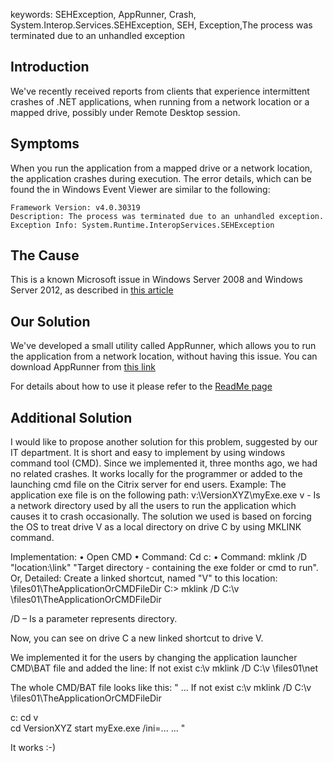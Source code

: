 ﻿keywords: SEHException, AppRunner, Crash, System.Interop.Services.SEHException, SEH, Exception,The process was terminated due to an unhandled exception

## Introduction
We've recently received reports from clients that experience intermittent crashes of .NET applications, when running from a network location or a mapped drive, possibly under Remote Desktop session.

## Symptoms
When you run the application from a mapped drive or a network location, the application crashes during execution.
The error details, which can be found the in Windows Event Viewer are similar to the following:
```csdiff
Framework Version: v4.0.30319
Description: The process was terminated due to an unhandled exception.
Exception Info: System.Runtime.InteropServices.SEHException
```

## The Cause
This is a known Microsoft issue in Windows Server 2008 and Windows Server 2012, as described in [this article](https://support.microsoft.com/en-gb/help/2536487/applications-crash-or-become-unresponsive-if-another-user-logs-off-a-r)


## Our Solution
We've developed a small utility called AppRunner, which allows you to run the application from a network location, without having this issue.
You can download AppRunner from [this link](https://github.com/FireflyMigration/AppRunner/releases)

For details about how to use it please refer to the [ReadMe page](https://github.com/FireflyMigration/AppRunner/blob/master/README.md)

## Additional Solution
I would like to propose another solution for this problem, suggested by our IT department. It is short and easy to implement by using windows command tool (CMD). Since we implemented it, three months ago, we had no related crashes. 
It works locally for the programmer or added to  the launching cmd file on the Citrix server for end users.
Example:
The application exe file is on the following path:  v:\VersionXYZ\myExe.exe
v - Is a network directory used by all the users to run the application which causes it to crash occasionally.
The solution we used is based on forcing the OS to treat drive V as a local directory on drive C by using MKLINK command.

Implementation:
•	Open CMD
•	Command: Cd c:
•	Command: mklink /D "location:\link" "Target directory - containing the exe folder or cmd to run".
Or, Detailed:
Create a  linked shortcut, named "V" to this location: \\files01\TheApplicationOrCMDFileDir
C:\> mklink /D C:\v \\files01\TheApplicationOrCMDFileDir

/D – Is a parameter represents directory.

Now, you can see on drive C a new linked shortcut to drive V. 


We implemented it for the users by changing the application launcher CMD\BAT file and added the line:
If not exist c:\v mklink /D C:\v \\files01\net

The whole CMD/BAT file looks like this:
"
...
If not exist c:\v mklink /D C:\v \\files01\TheApplicationOrCMDFileDir

c:
cd v\
cd VersionXYZ
start myExe.exe /ini=...
...
"

It works :-)

